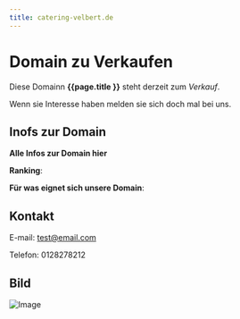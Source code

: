 ```yaml
---
title: catering-velbert.de
---
```


# Domain zu Verkaufen

Diese Domainn **{{page.title }}** steht derzeit zum _Verkauf_. 

Wenn sie Interesse haben melden sie sich doch mal bei uns.

## Inofs zur Domain  

**Alle Infos zur Domain hier**

**Ranking**: 

**Für was eignet sich unsere Domain**:



## Kontakt

 E-mail: [test@email.com](https://guides.github.com/features/mastering-markdown/)
 
 Telefon: 0128278212
 
## Bild
 
 ![Image](https://encrypted-tbn0.gstatic.com/images?q=tbn:ANd9GcSwwO_Z6gK-VtVOdQ2pB8OECoryKI8e4QC0tQ&usqp=CAU)
 
```markdown










```

